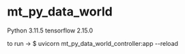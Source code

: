 # mt_py_data_world

Python 3.11.5
tensorflow 2.15.0

to run ->  $ uvicorn mt_py_data_world_controller:app --reload 
